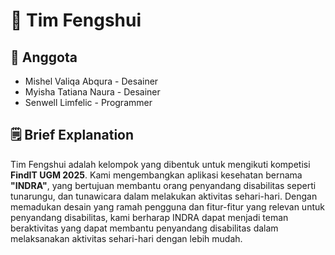 # 👑 Tim Fengshui

## 👥 Anggota
- Mishel Valiqa Abqura - Desainer
- Myisha Tatiana Naura - Desainer
- Senwell Limfelic - Programmer

## 🗒 Brief Explanation

Tim Fengshui adalah kelompok yang dibentuk untuk mengikuti kompetisi **FindIT UGM 2025**. Kami mengembangkan aplikasi kesehatan bernama **"INDRA"**, yang bertujuan membantu
orang penyandang disabilitas seperti tunarungu, dan tunawicara dalam melakukan aktivitas sehari-hari. Dengan memadukan desain yang ramah pengguna dan fitur-fitur yang relevan 
untuk penyandang disabilitas, kami berharap INDRA dapat menjadi teman beraktivitas yang dapat membantu penyandang disabilitas dalam melaksanakan aktivitas sehari-hari dengan
lebih mudah.
